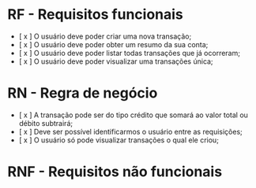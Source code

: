 # RF - Requisitos funcionais

- [ x ] O usuário deve poder criar uma nova transação;
- [ x ] O usuário deve poder obter um resumo da sua conta;
- [ x ] O usuário deve poder listar todas transações que já ocorreram;
- [ x ] O usuário deve poder visualizar uma transações única;


# RN - Regra de negócio

- [ x ] A transação pode ser do tipo crédito que somará ao valor total ou débito subtrairá;
- [ x ] Deve ser possível identificarmos o usuário entre as requisições;
- [ x ] O usuário só pode visualizar transações o qual ele criou;


# RNF - Requisitos não funcionais
